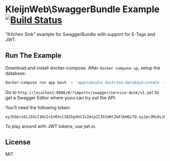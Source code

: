 # KleijnWeb\SwaggerBundle Example [![Build Status](https://travis-ci.org/kleijnweb/swagger-bundle-example.svg?branch=master)](https://travis-ci.org/kleijnweb/swagger-bundle-example) 

"Kitchen Sink" example for SwaggerBundle with support for E-Tags and JWT.

## Run The Example

Download and install docker-compose. After `docker compose up`, setup the database:

```bash
docker-compose run app bash -c 'app/console doctrine:database:create --no-interaction && app/console doctrine:migrations:migrate --no-interaction && app/console doctrine:fixtures:load --no-interaction'
```

Go to `http://localhost:8000/#/?import=/swagger/service-desk/v1.yml` to get a Swagger Editor where yoou can try out the API.

You'll need the following token:

```
eyJhbGciOiJIUzI1NiIsInR5cCI6IkpXVCIsImtpZCI6ImRlZmF1bHQifQ.eyJpc3MiOiJ0ZXN0aW5nX2lzc3VlciIsInBybiI6ImFwaSJ9.o4tBedoktxALvXKRR3_M3Hq2XUMAwHiUTr2sK85yehQ
```

To play around with JWT tokens, use jwt.io.


## License

MIT

